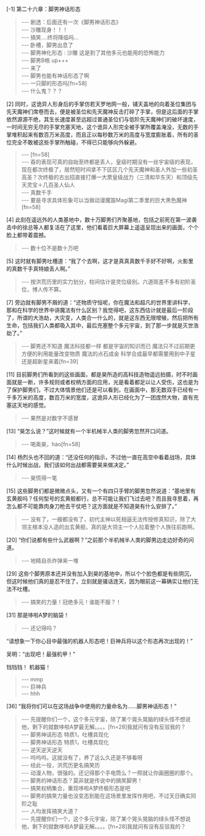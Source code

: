 
[-1] 第二十六章：脚男神话形态
>--- 剧透：后面还有一次《脚男神话形态》<br>
>--- 沙雕现身！！！<br>
>--- 搞笑....终将降临吗...<br>
>--- 卧槽，脚男出息了<br>
>--- 脚男神化形态 : 沙雕
这是到了其他多元也能用的恐怖能力<br>
>--- 脚男B格 up+++<br>
>--- 来了<br>
>--- 脚男也能有神话形态了啊<br>
>--- 一只脚的形态吗[fn=58]<br>
>--- 什么鬼？？？<br>

[2] 同时，这诡异人形身后的手掌仿若天罗地网一般，铺天盖地的向着圣位集团与先天魔神们席卷而去，便是被圣位和先天魔神反击打碎了手掌，但是这后面的手掌依然源源不绝，其生长速度甚至远超过普通圣位们与低阶先天魔神们的破坏速度，一时间无穷无尽的手掌充塞天地，这个诡异人形完全被手掌所覆盖淹没，无数的手掌堆积起来有数百万米高度，而且正以每秒数万米的高度与宽度膨胀着，所有的圣位完全不敢被这些手掌所触碰，不得已只能够向外躲避。
>--- [fn=58]<br>
>--- 昋的表现可真的自始至终都是丢人，皇级时期没有一丝宇宙级的表现，现在都次终极了，居然短时间拿不下区区几个先天魔神和圣人外加一些初圣高圣？次终极的古出招直接打爆一大票皇级战力（三清和华东天）和顶级先天灵宝＋几百圣人仙人<br>
>--- 真数千手<br>
>--- 要是寻求具体形象可以当做动漫魔笛Magi第二季里的巨大黑色魔神[fn=58]<br>

[4] 此刻在遥远外的人类基地中，数十万脚男们齐聚基地，包括之前死在第一波袭击中的徐总等人都复活在了这里，他们看着巨大屏幕上遥遥呈现出来的画面，个个脸上都带着震撼。
>--- 数十位不是数十万吧<br>

[5] 这时就有脚男吐槽道：“我了个去啊，这才是真真真数千手好不好啊，火影里的真数千手真特娘丢人啊。”
>--- 按洪荒历里的实力划分，柱间估计是灵位级别。六道斑差不多有初阶圣位，博人传不算。<br>

[7] 旁边就有脚男不屑的道：“还物质守恒呢，你在魔法和超凡的世界里讲科学，那和在科学的世界中讲魔法有什么区别？我觉得吧，这东西估计就是最后一阶段了，所谓的大浩劫，大灾变，人类合一什么的，就是这东西无限增殖，然后把所有生命，包括我们人类都吸入其中，最后充塞整个多元宇宙，到了那一步就是灭世浩劫了。”
>--- 脚男还不知道 魔法科技都一样 都是宇宙的知识而已 魔法只不过前期更方便的利用能量改变物质 魔法的点石成金 科学合成最早都需要用到中子星 还是超新星来着[fn=39]<br>

[11] 目前脚男们所看到的这些画面，都是昊所造的高科技造物遥远拍摄，时不时画面就是一断，许多规则或者权柄方面的应用，光是看着都足以让人受伤，这也是为了保护脚男们，不过大体情景他们还是可以看到，在画面中，那无数双手已经有一千多万米的高度，数百万米的宽度，这诡异人形已经化为了一团庞然大物，直有充塞这天地的感觉。
>--- 果然是对数字不感冒<br>

[13] “昊怎么说？”这时候就有一个半机械半人类的脚男忽然开口问道。
>--- 喝奥昊，hào[fn=58]<br>

[14] 杨烈头也不回的道：“还没任何的指示，不过他一直在高空中看着战场，具体什么时候出战，我们该如何出战都需要昊来做决定。”
>--- 昊慌得一笔<br>

[15] 这些脚男们都是微微点头，又有一个有四只手臂的脚男忽然说道：“基地里有玄黄舰吗？任何型号的玄黄舰都行，总不可能让我们飞过去吧？而且我寻思着，再怎么都不可能靠肉身刀枪去干仗吧？这方面就是不知道昊有什么安排了。”
>--- 没有了，一艘都没有了，初代主神以死相逼无法传授修真知识，除了大领主根本没人造的出玄黄舰，真的是大领主一个人拉着整个人族往前跑啊。<br>

[20] “你们说都有些什么武器啊？”之前那个半机械半人类的脚男边走边好奇的问道。
>--- 地精自杀炸弹来一堆<br>

[29] 这些个脚男原本还并没有加入到昊的基地中，所以个个脸色都是有些阴沉，但这时候他们真的是忍不住了，立刻就是骚话连天，因为眼前这一幕确实让他们无法不吐槽。
>--- 搞笑的力量！冠绝多元！谁能不服？！<br>

[31] 那是哆啦A梦的脑袋！
>--- 还记得吗？

“请想象一下你心目中最强的机器人形态吧！巨神兵将以这个形态再次出现的！”

吴明：“出现吧！最强机甲！”

铛铛铛！
机器猫！<br>
>--- mmp<br>
>--- 巨神兵<br>
>--- hhh<br>

[36] “我将你们可以在这场战争中使用的力量命名为……脚男神话形态！”
>--- 先提醒你们一个，这个多元宇宙，除了某个晃头晃脑的绿头怪不想说他，剩下的就数哆啦A梦最无解。。。。[fn=28]我就问有没有反驳我的？<br>
>--- 脚男神话形态
特质1，吐槽具现化<br>
>--- 脚男神话形态
特质1，吐槽具现化<br>
>--- 逆天逆天逆天<br>
>--- 呜呜呜，这就没有了，养了这么久还是不够看呀<br>
>--- 经此一役，洪荒历更名搞笑历<br>
>--- 动漫人物，很强的。还记得那个手电筒么？一照就让你画圈圈的那个。<br>
>--- 脚男的神话形态？莫非就是传说中的搞笑脚男！<br>
>--- 搞笑权柄集合，重现哆啦A梦终极形态是吧<br>
>--- 脚男的搞笑力量也没变态到能在这场景里发挥作用吧，不过天日确实同阶之耻<br>
>--- 人均发挥搞笑大道？<br>
>--- 先提醒你们一个，这个多元宇宙，除了某个晃头晃脑的绿头怪不想说他，剩下的就数哆啦A梦最无解。。。。[fn=28]我就问有没有反驳我的？<br>
